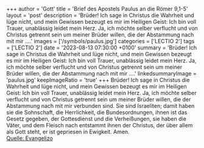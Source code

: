 +++
author = 'Gott'
title = 'Brief des Apostels Paulus an die Römer 9,1-5'
layout = 'post'
description = 'Brüder! Ich sage in Christus die Wahrheit und lüge nicht, und mein Gewissen bezeugt es mir im Heiligen Geist: Ich bin voll Trauer, unablässig leidet mein Herz. Ja, ich möchte selber verflucht und von Christus getrennt sein um meiner Brüder willen, die der Abstammung nach mit mir ....'
images = ['/symbols/paulus.jpg']
categories = ['LECTIO 2']
tags = ['LECTIO 2']
date = '2023-08-13 07:30:00 +0100'
summary = 'Brüder! Ich sage in Christus die Wahrheit und lüge nicht, und mein Gewissen bezeugt es mir im Heiligen Geist: Ich bin voll Trauer, unablässig leidet mein Herz. Ja, ich möchte selber verflucht und von Christus getrennt sein um meiner Brüder willen, die der Abstammung nach mit mir ....'
linkedsummaryImage = 'paulus.jpg'
keepImageRatio = 'true'
+++
Brüder! Ich sage in Christus die Wahrheit und lüge nicht, und mein Gewissen bezeugt es mir im Heiligen Geist:
Ich bin voll Trauer, unablässig leidet mein Herz.
Ja, ich möchte selber verflucht und von Christus getrennt sein um meiner Brüder willen, die der Abstammung nach mit mir verbunden sind.<!--more-->
Sie sind Israeliten; damit haben sie die Sohnschaft, die Herrlichkeit, die Bundesordnungen, ihnen ist das Gesetz gegeben, der Gottesdienst und die Verheißungen,
sie haben die Väter, und dem Fleisch nach entstammt ihnen der Christus, der über allem als Gott steht, er ist gepriesen in Ewigkeit. Amen.<br> [Quelle: Evangelizo](https://evangeliumtagfuertag.org/DE/gospel)